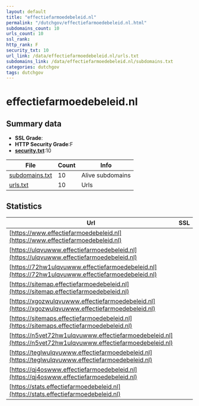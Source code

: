 ```yaml
---
layout: default
title: "effectiefarmoedebeleid.nl"
permalink: "/dutchgov/effectiefarmoedebeleid.nl.html"
subdomains_count: 10
urls_count: 10
ssl_rank: 
http_rank: F
security_txt: 10
url_link: /data/effectiefarmoedebeleid.nl/urls.txt
subdomains_link: /data/effectiefarmoedebeleid.nl/subdomains.txt
categories: dutchgov
tags: dutchgov
---
```



# effectiefarmoedebeleid.nl
## Summary data


 - **SSL Grade**:
 - **HTTP Security Grade**:F
 - **[security.txt](https://www.digitaleoverheid.nl/nieuws/standaard-security-txt-nu-verplicht-voor-overheid/)**:10


| File       | Count | Info |
|------------|-------|------|
|[subdomains.txt](/DutchGovScope/data/effectiefarmoedebeleid.nl/subdomains.txt)|10|Alive subdomains|
|[urls.txt](/DutchGovScope/data/effectiefarmoedebeleid.nl/urls.txt)|10|Urls|


## Statistics


| Url | SSL | HTTP | Server | Cookie | HSTS | CORS | CTO | CSP | XFO | XXP | RP |FP| Tech |Title |
|--------|-------|-------|------|------|------|------|------|------|------|------|------|------|------|------|
|[https://www.effectiefarmoedebeleid.nl](https://www.effectiefarmoedebeleid.nl)| | **F**||:o: | | | | | | | :white_check_mark: | |||
|[https://ulqvuwww.effectiefarmoedebeleid.nl](https://ulqvuwww.effectiefarmoedebeleid.nl)| | **F**||:o: | | | | | | | :white_check_mark: | |||
|[https://72hw1ulqvuwww.effectiefarmoedebeleid.nl](https://72hw1ulqvuwww.effectiefarmoedebeleid.nl)| | **F**||:o: | | | | | | | :white_check_mark: | |||
|[https://sitemap.effectiefarmoedebeleid.nl](https://sitemap.effectiefarmoedebeleid.nl)| | **F**||:o: | | | | | | | :white_check_mark: | |||
|[https://xgozwulqvuwww.effectiefarmoedebeleid.nl](https://xgozwulqvuwww.effectiefarmoedebeleid.nl)| | **F**||:o: | | | | | | | :white_check_mark: | |||
|[https://sitemaps.effectiefarmoedebeleid.nl](https://sitemaps.effectiefarmoedebeleid.nl)| | **F**||:o: | | | | | | | :white_check_mark: | |||
|[https://n5vet72hw1ulqvuwww.effectiefarmoedebeleid.nl](https://n5vet72hw1ulqvuwww.effectiefarmoedebeleid.nl)| | **F**||:o: | | | | | | | :white_check_mark: | |||
|[https://teglwulqvuwww.effectiefarmoedebeleid.nl](https://teglwulqvuwww.effectiefarmoedebeleid.nl)| | **F**||:o: | | | | | | | :white_check_mark: | |||
|[https://qj4oswww.effectiefarmoedebeleid.nl](https://qj4oswww.effectiefarmoedebeleid.nl)| | **F**||:o: | | | | | | | :white_check_mark: | |||
|[https://stats.effectiefarmoedebeleid.nl](https://stats.effectiefarmoedebeleid.nl)| | **F**||:o: | | | | | | | :white_check_mark: | |||


